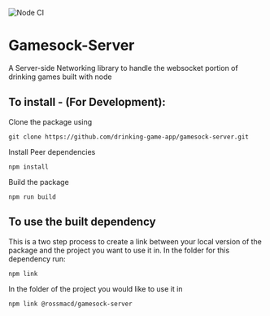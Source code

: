 ![Node CI](https://github.com/drinking-game-app/gamesock-server/workflows/Node%20CI/badge.svg?branch=master)
# Gamesock-Server
A Server-side Networking library to handle the websocket portion of drinking games built with node

## To install - (For Development):
Clone the package using

`git clone https://github.com/drinking-game-app/gamesock-server.git`

Install Peer dependencies

`npm install`

Build the package

`npm run build`

## To use the built dependency
This is a two step process to create a link between your local version of the package and the project you want to use it in.
In the folder for this dependency run:

`npm link`

In the folder of the project you would like to use it in

`npm link @rossmacd/gamesock-server`
